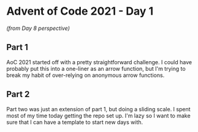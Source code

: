 # Advent of Code 2021 - Day 1
*(from Day 8 perspective)*

## Part 1

AoC 2021 started off with a pretty straightforward challenge. I could have probably put this into a one-liner as an arrow function, but I'm trying to break my habit of over-relying on anonymous arrow functions.

## Part 2

Part two was just an extension of part 1, but doing a sliding scale. I spent most of my time today getting the repo set up. I'm lazy so I want to make sure that I can have a template to start new days with.
